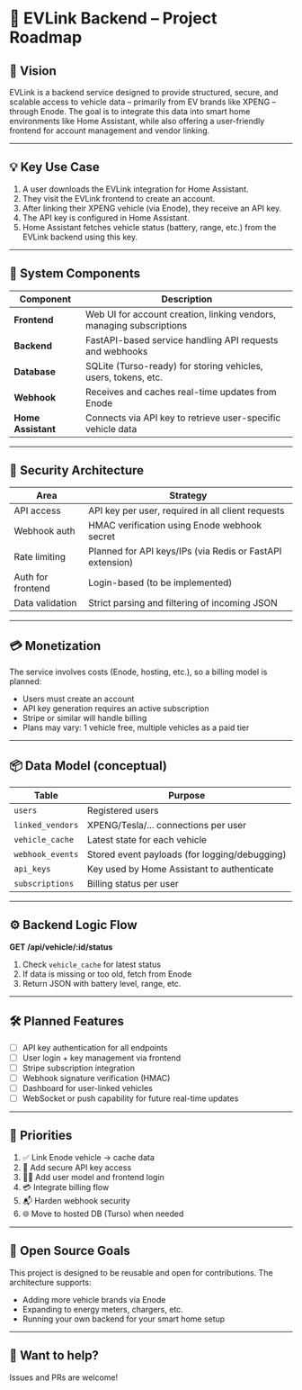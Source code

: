 # 🚗 EVLink Backend – Project Roadmap

## 🧭 Vision

EVLink is a backend service designed to provide structured, secure, and scalable access to vehicle data – primarily from EV brands like XPENG – through Enode. The goal is to integrate this data into smart home environments like Home Assistant, while also offering a user-friendly frontend for account management and vendor linking.

---

## 💡 Key Use Case

1. A user downloads the EVLink integration for Home Assistant.
2. They visit the EVLink frontend to create an account.
3. After linking their XPENG vehicle (via Enode), they receive an API key.
4. The API key is configured in Home Assistant.
5. Home Assistant fetches vehicle status (battery, range, etc.) from the EVLink backend using this key.

---

## 🧱 System Components

| Component      | Description                                      |
|----------------|--------------------------------------------------|
| **Frontend**   | Web UI for account creation, linking vendors, managing subscriptions |
| **Backend**    | FastAPI-based service handling API requests and webhooks |
| **Database**   | SQLite (Turso-ready) for storing vehicles, users, tokens, etc. |
| **Webhook**    | Receives and caches real-time updates from Enode |
| **Home Assistant** | Connects via API key to retrieve user-specific vehicle data |

---

## 🔐 Security Architecture

| Area              | Strategy |
|-------------------|----------|
| API access        | API key per user, required in all client requests |
| Webhook auth      | HMAC verification using Enode webhook secret |
| Rate limiting     | Planned for API keys/IPs (via Redis or FastAPI extension) |
| Auth for frontend | Login-based (to be implemented) |
| Data validation   | Strict parsing and filtering of incoming JSON |

---

## 💳 Monetization

The service involves costs (Enode, hosting, etc.), so a billing model is planned:
- Users must create an account
- API key generation requires an active subscription
- Stripe or similar will handle billing
- Plans may vary: 1 vehicle free, multiple vehicles as a paid tier

---

## 📦 Data Model (conceptual)

| Table             | Purpose |
|-------------------|---------|
| `users`           | Registered users |
| `linked_vendors`  | XPENG/Tesla/... connections per user |
| `vehicle_cache`   | Latest state for each vehicle |
| `webhook_events`  | Stored event payloads (for logging/debugging) |
| `api_keys`        | Key used by Home Assistant to authenticate |
| `subscriptions`   | Billing status per user |

---

## ⚙️ Backend Logic Flow

**GET /api/vehicle/:id/status**
1. Check `vehicle_cache` for latest status
2. If data is missing or too old, fetch from Enode
3. Return JSON with battery level, range, etc.

---

## 🛠 Planned Features

- [ ] API key authentication for all endpoints
- [ ] User login + key management via frontend
- [ ] Stripe subscription integration
- [ ] Webhook signature verification (HMAC)
- [ ] Dashboard for user-linked vehicles
- [ ] WebSocket or push capability for future real-time updates

---

## 📌 Priorities

1. ✅ Link Enode vehicle → cache data
2. 🔄 Add secure API key access
3. 🧑‍💻 Add user model and frontend login
4. 💳 Integrate billing flow
5. 📬 Harden webhook security
6. 🌐 Move to hosted DB (Turso) when needed

---

## 🤝 Open Source Goals

This project is designed to be reusable and open for contributions. The architecture supports:

- Adding more vehicle brands via Enode
- Expanding to energy meters, chargers, etc.
- Running your own backend for your smart home setup

---

## 🚀 Want to help?

Issues and PRs are welcome!
